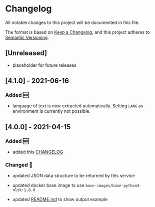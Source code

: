 # Changelog

All notable changes to this project will be documented in this file.

The format is based on [Keep a Changelog](https://keepachangelog.com/en/1.0.0/),
and this project adheres to [Semantic Versioning](https://semver.org/spec/v2.0.0.html).

## [Unreleased]

+ placeholder for future releases

## [4.1.0] - 2021-06-16

### Added 🆕

+ language of text is now extracted automatically. Setting `LANG` as environment is currently not possible.

## [4.0.0] - 2021-04-15

### Added 🆕

+ added this [CHANGELOG](./CHANGELOG.md)

### Changed 🔄

+ updated JSON data structure to be returned by this service

+ updated docker base image to use `base-images/base-python3-nltk:1.0.0`

+ updated [README.md](./README.md) to show output example
